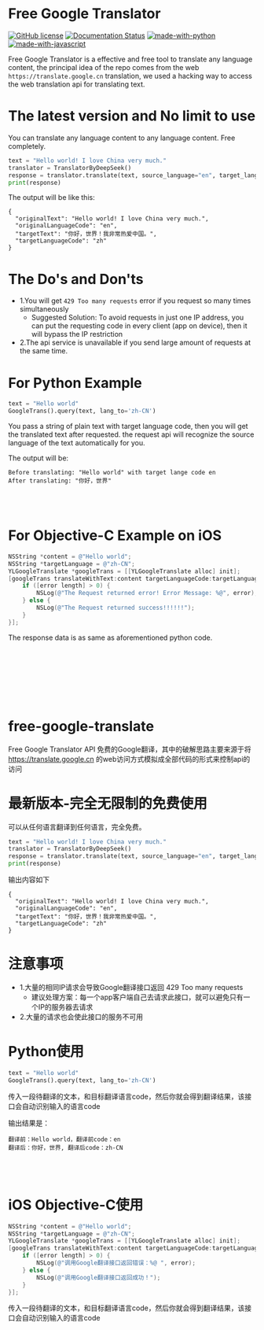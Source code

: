 # Free Google Translator

[![GitHub license](https://img.shields.io/github/license/Naereen/StrapDown.js.svg)](https://github.com/Naereen/StrapDown.js/blob/master/LICENSE)
[![Documentation Status](https://readthedocs.org/projects/ansicolortags/badge/?version=latest)](http://ansicolortags.readthedocs.io/?badge=latest)
[![made-with-python](https://img.shields.io/badge/Made%20with-Python-1f425f.svg)](https://www.python.org/)
[![made-with-javascript](https://img.shields.io/badge/Made%20with-JavaScript-1f425f.svg)](https://www.javascript.com)


Free Google Translator is a effective and free tool to translate any language content, the principal idea of the repo comes from the web `https://translate.google.cn` translation, we used a hacking way to access the web translation api for translating text.



# The latest version and No limit to use 
You can translate any language content to any language content. Free completely.
```python
text = "Hello world! I love China very much."
translator = TranslatorByDeepSeek()
response = translator.translate(text, source_language="en", target_language="zh")
print(response)
```
The output will be like this:
```
{
  "originalText": "Hello world! I love China very much.",
  "originalLanguageCode": "en",
  "targetText": "你好，世界！我非常热爱中国。",
  "targetLanguageCode": "zh"
}
```

# The Do's and Don'ts
- 1.You will get `429 Too many requests` error if you request so many times simultaneously
  - Suggested Solution: To avoid requests in just one IP address, you can put the requesting code in every client (app on device), then it will bypass the IP restriction
- 2.The api service is unavailable if you send large amount of requests at the same time.


# For Python Example
```python
text = "Hello world"
GoogleTrans().query(text, lang_to='zh-CN') 
```
You pass a string of plain text with target language code, then you will get the translated text after requested. the request api will recognize the source language of the text automatically for you.

The output will be:
```
Before translating: "Hello world" with target lange code en
After translating: "你好，世界"
```

<br/>
<br/>

# For Objective-C Example on iOS 
```objective-c
NSString *content = @"Hello world";
NSString *targetLanguage = @"zh-CN";
YLGoogleTranslate *googleTrans = [[YLGoogleTranslate alloc] init];
[googleTrans translateWithText:content targetLanguageCode:targetLanguage completion:^(NSString * _Nullable originalText, NSString * _Nullable originalLanguageCode, NSString * _Nullable translatedText, NSString * _Nullable targetLanguageCode, NSString * _Nullable error) {
    if ([error length] > 0) {
        NSLog(@"The Request returned error! Error Message: %@", error); 
    } else {
        NSLog(@"The Request returned success!!!!!!");
    }
}];
```
The response data is as same as aforementioned python code.




<br/>
<br/>
<br/>
<br/>
<br/>
<br/>




# free-google-translate
Free Google Translator API 免费的Google翻译，其中的破解思路主要来源于将 https://translate.google.cn 的web访问方式模拟成全部代码的形式来控制api的访问

# 最新版本-完全无限制的免费使用
可以从任何语言翻译到任何语言，完全免费。
```python
text = "Hello world! I love China very much."
translator = TranslatorByDeepSeek()
response = translator.translate(text, source_language="en", target_language="zh")
print(response)
```
输出内容如下
```
{
  "originalText": "Hello world! I love China very much.",
  "originalLanguageCode": "en",
  "targetText": "你好，世界！我非常热爱中国。",
  "targetLanguageCode": "zh"
}
```


# 注意事项
- 1.大量的相同IP请求会导致Google翻译接口返回 429 Too many requests 
   -  建议处理方案：每一个app客户端自己去请求此接口，就可以避免只有一个IP的服务器去请求
- 2.大量的请求也会使此接口的服务不可用


# Python使用
```python
text = "Hello world"
GoogleTrans().query(text, lang_to='zh-CN') 
```
传入一段待翻译的文本，和目标翻译语言code，然后你就会得到翻译结果，该接口会自动识别输入的语言code

输出结果是：
```
翻译前：Hello world，翻译前code：en
翻译后：你好，世界, 翻译后code：zh-CN
```

<br/>
<br/>

# iOS Objective-C使用
```objective-c
NSString *content = @"Hello world";
NSString *targetLanguage = @"zh-CN";
YLGoogleTranslate *googleTrans = [[YLGoogleTranslate alloc] init];
[googleTrans translateWithText:content targetLanguageCode:targetLanguage completion:^(NSString * _Nullable originalText, NSString * _Nullable originalLanguageCode, NSString * _Nullable translatedText, NSString * _Nullable targetLanguageCode, NSString * _Nullable error) {
    if ([error length] > 0) {
        NSLog(@"调用Google翻译接口返回错误：%@ ", error); 
    } else {
        NSLog(@"调用Google翻译接口返回成功！");
    }
}];
```
传入一段待翻译的文本，和目标翻译语言code，然后你就会得到翻译结果，该接口会自动识别输入的语言code


